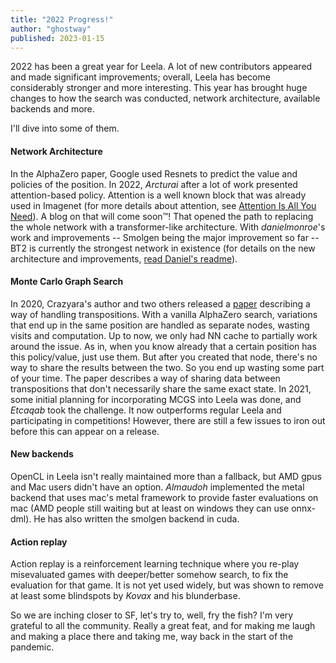 ```yaml
---
title: "2022 Progress!"
author: "ghostway"
published: 2023-01-15
---
```


2022 has been a great year for Leela. A lot of new contributors appeared and made significant improvements; overall, Leela has become considerably stronger and more interesting.
This year has brought huge changes to how the search was conducted, network architecture, available backends and more.
<!--more-->

I'll dive into some of them.

#### Network Architecture
In the AlphaZero paper, Google used Resnets to predict the value and policies of the position. In 2022, *Arcturai* after a lot of work
presented attention-based policy. Attention is a well known block that was already used in Imagenet (for more details about attention, see [Attention Is All You Need](https://arxiv.org/abs/1706.03762)). A blog on that will come soon™!
That opened the path to replacing the whole network with a transformer-like architecture. With *danielmonroe*'s work and improvements -- Smolgen being the major
improvement so far -- BT2 is currently the strongest network in existence (for details on the new architecture and improvements, [read Daniel's readme](https://github.com/Ergodice/lczero-training/blob/attention-net-body/README.md)).

#### Monte Carlo Graph Search
In 2020, Crazyara's author and two others released a [paper](https://arxiv.org/abs/2012.11045) describing a way of handling transpositions. With a vanilla AlphaZero search, variations that end up in the same position are handled as separate nodes, wasting visits and computation.
Up to now, we only had NN cache to partially work around the issue. As in, when you know already that a certain position has this policy/value, just use them. But after you created that node, there's no way to share the results between the two. So you end up wasting some part of your time.
The paper describes a way of sharing data between transpositions that don't necessarily share the same exact state. In 2021, some initial planning for incorporating MCGS into Leela was done, and *Etcaqab* took the challenge. It now outperforms regular Leela and participating in competitions! However, there are still a few issues to iron out before this can appear on a release.

#### New backends
OpenCL in Leela isn't really maintained more than a fallback, but AMD gpus and Mac users didn't have an option. *Almaudoh* implemented the metal backend that uses mac's metal
framework to provide faster evaluations on mac (AMD people still waiting but at least on windows they can use onnx-dml). He has also written the smolgen backend in cuda.

#### Action replay
Action replay is a reinforcement learning technique where you re-play misevaluated games with deeper/better somehow search, to fix the evaluation for that game.
It is not yet used widely, but was shown to remove at least some blindspots by *Kovax* and his blunderbase.

So we are inching closer to SF, let's try to, well, fry the fish?
I'm very grateful to all the community. Really a great feat, and for making me laugh and making a place there and taking me, way back in the start of the pandemic.
